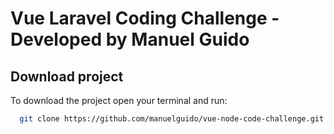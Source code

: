 
# Vue Laravel Coding Challenge - Developed by Manuel Guido

## Download project

To download the project open your terminal and run:

```bash
  git clone https://github.com/manuelguido/vue-node-code-challenge.git
```
